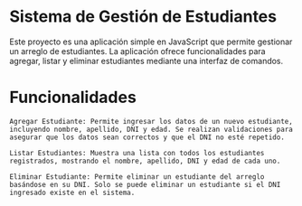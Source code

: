 # Sistema de Gestión de Estudiantes

Este proyecto es una aplicación simple en JavaScript que permite gestionar un arreglo de estudiantes. La aplicación ofrece funcionalidades para agregar, listar y eliminar estudiantes mediante una interfaz de comandos.

# Funcionalidades

    Agregar Estudiante: Permite ingresar los datos de un nuevo estudiante, incluyendo nombre, apellido, DNI y edad. Se realizan validaciones para asegurar que los datos sean correctos y que el DNI no esté repetido.

    Listar Estudiantes: Muestra una lista con todos los estudiantes registrados, mostrando el nombre, apellido, DNI y edad de cada uno.

    Eliminar Estudiante: Permite eliminar un estudiante del arreglo basándose en su DNI. Solo se puede eliminar un estudiante si el DNI ingresado existe en el sistema.